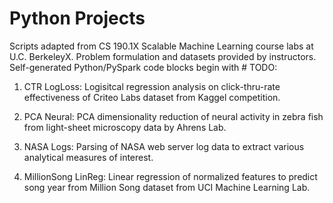 # Python Projects

Scripts adapted from CS 190.1X Scalable Machine Learning course labs at U.C. BerkeleyX. Problem formulation and datasets provided by instructors. Self-generated Python/PySpark code blocks begin with # TODO:

1) CTR LogLoss: Logisitcal regression analysis on click-thru-rate effectiveness of Criteo Labs dataset from Kaggel competition. 

2) PCA Neural: PCA dimensionality reduction of neural activity in zebra fish from light-sheet microscopy data by Ahrens Lab.

3) NASA Logs: Parsing of NASA web server log data to extract various analytical measures of interest.

4) MillionSong LinReg: Linear regression of normalized features to predict song year from Million Song dataset from UCI Machine Learning Lab. 
